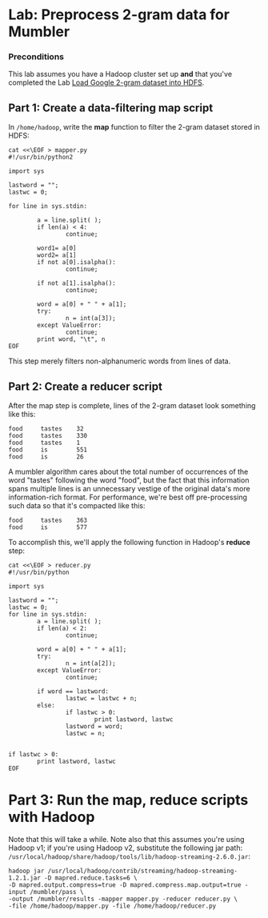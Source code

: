 # Lab: Preprocess 2-gram data for Mumbler

### Preconditions
This lab assumes you have a Hadoop cluster set up **and** that you've completed the Lab [Load Google 2-gram dataset into HDFS](../hdfs_2gram_data_load/README.md).

## Part 1: Create a data-filtering map script

In `/home/hadoop`, write the __map__ function to filter the 2-gram dataset stored in HDFS:

    cat <<\EOF > mapper.py
    #!/usr/bin/python2

    import sys

    lastword = "";
    lastwc = 0;

    for line in sys.stdin:

            a = line.split( );
            if len(a) < 4:
                    continue;

            word1= a[0]
            word2= a[1]
            if not a[0].isalpha():
                    continue;

            if not a[1].isalpha():
                    continue;

            word = a[0] + " " + a[1];
            try:
                    n = int(a[3]);
            except ValueError:
                    continue;
            print word, "\t", n
    EOF

This step merely filters non-alphanumeric words from lines of data.

## Part 2: Create a reducer script

After the map step is complete, lines of the 2-gram dataset look something like this:

    food     tastes    32
    food     tastes    330
    food     tastes    1
    food     is        551
    food     is        26

A mumbler algorithm cares about the total number of occurrences of the word "tastes" following the word "food", but the fact that this information spans multiple lines is an unnecessary vestige of the original data's more information-rich format. For performance, we're best off pre-processing such data so that it's compacted like this:

    food     tastes    363
    food     is        577

To accomplish this, we'll apply the following function in Hadoop's __reduce__ step:

    cat <<\EOF > reducer.py
    #!/usr/bin/python

    import sys

    lastword = "";
    lastwc = 0;
    for line in sys.stdin:
            a = line.split( );
            if len(a) < 2:
                    continue;

            word = a[0] + " " + a[1];
            try:
                    n = int(a[2]);
            except ValueError:
                    continue;

            if word == lastword:
                    lastwc = lastwc + n;
            else:
                    if lastwc > 0:
                            print lastword, lastwc
                    lastword = word;
                    lastwc = n;


    if lastwc > 0:
            print lastword, lastwc
    EOF

# Part 3: Run the map, reduce scripts with Hadoop

Note that this will take a while. Note also that this assumes you're using Hadoop v1; if you're using Hadoop v2, substitute the following jar path: `/usr/local/hadoop/share/hadoop/tools/lib/hadoop-streaming-2.6.0.jar`:

    hadoop jar /usr/local/hadoop/contrib/streaming/hadoop-streaming-1.2.1.jar -D mapred.reduce.tasks=6 \
    -D mapred.output.compress=true -D mapred.compress.map.output=true -input /mumbler/pass \
    -output /mumbler/results -mapper mapper.py -reducer reducer.py \
    -file /home/hadoop/mapper.py -file /home/hadoop/reducer.py
